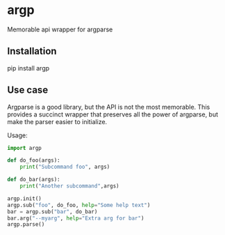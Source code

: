 # argp

Memorable api wrapper for argparse

## Installation

pip install argp

## Use case

Argparse is a good library, but the API is not the most memorable. This provides a succinct wrapper that
preserves all the power of argparse, but make the parser easier to initialize.

Usage:

```python
import argp

def do_foo(args):
    print("Subcommand foo", args)

def do_bar(args):
    print("Another subcommand",args)

argp.init()
argp.sub("foo", do_foo, help="Some help text")
bar = argp.sub("bar", do_bar)
bar.arg("--myarg", help="Extra arg for bar")
argp.parse()

```



